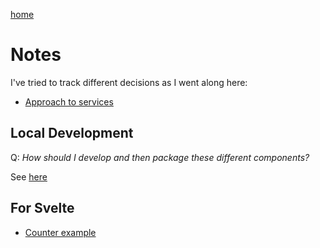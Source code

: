 [home](../README.md)
# Notes

I've tried to track different decisions as I went along here:

 * [Approach to services](./services.md)

## Local Development

Q: *How should I develop and then package these different components?*

See [here](https://chatgpt.com/share/25dbf219-908d-4a0b-a245-548807b3a8de)

## For Svelte

 * [Counter example](https://svelte.dev/repl/f5acc8113ec14bc7946eff9687916fa1?version=3.4.1)